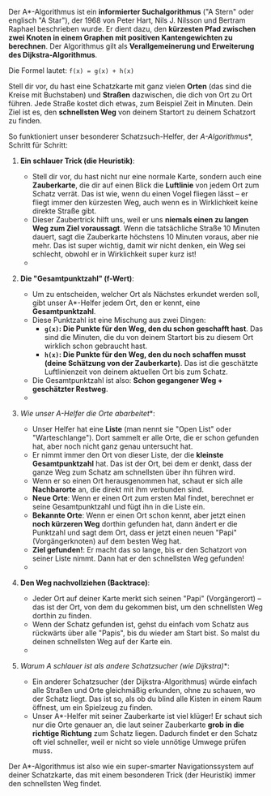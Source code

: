 Der A*-Algorithmus ist ein **informierter Suchalgorithmus** ("A Stern" oder englisch "A Star"), der 1968 von Peter Hart, Nils J. Nilsson und Bertram Raphael beschrieben wurde. Er dient dazu, den **kürzesten Pfad zwischen zwei Knoten in einem Graphen mit positiven Kantengewichten zu berechnen**. Der Algorithmus gilt als **Verallgemeinerung und Erweiterung des Dijkstra-Algorithmus**.

Die Formel lautet: `f(x) = g(x) + h(x)`


Stell dir vor, du hast eine Schatzkarte mit ganz vielen **Orten** (das sind die Kreise mit Buchstaben) und **Straßen** dazwischen, die dich von Ort zu Ort führen. Jede Straße kostet dich etwas, zum Beispiel Zeit in Minuten. Dein Ziel ist es, den **schnellsten Weg** von deinem Startort zu deinem Schatzort zu finden.

So funktioniert unser besonderer Schatzsuch-Helfer, der **A*-Algorithmus**, Schritt für Schritt:

1. **Ein schlauer Trick (die Heuristik)**:
    
    - Stell dir vor, du hast nicht nur eine normale Karte, sondern auch eine **Zauberkarte**, die dir auf einen Blick die **Luftlinie** von jedem Ort zum Schatz verrät. Das ist wie, wenn du einen Vogel fliegen lässt – er fliegt immer den kürzesten Weg, auch wenn es in Wirklichkeit keine direkte Straße gibt.
    - Dieser Zaubertrick hilft uns, weil er uns **niemals einen zu langen Weg zum Ziel voraussagt**. Wenn die tatsächliche Straße 10 Minuten dauert, sagt die Zauberkarte höchstens 10 Minuten voraus, aber nie mehr. Das ist super wichtig, damit wir nicht denken, ein Weg sei schlecht, obwohl er in Wirklichkeit super kurz ist!
    - 
2. **Die "Gesamtpunktzahl" (f-Wert)**:
    
    - Um zu entscheiden, welcher Ort als Nächstes erkundet werden soll, gibt unser A*-Helfer jedem Ort, den er kennt, eine **Gesamtpunktzahl**.
    - Diese Punktzahl ist eine Mischung aus zwei Dingen:
        - **`g(x)`: Die Punkte für den Weg, den du schon geschafft hast**. Das sind die Minuten, die du von deinem Startort bis zu diesem Ort wirklich schon gebraucht hast.
        - **`h(x)`: Die Punkte für den Weg, den du noch schaffen musst (deine Schätzung von der Zauberkarte)**. Das ist die geschätzte Luftlinienzeit von deinem aktuellen Ort bis zum Schatz.
    - Die Gesamtpunktzahl ist also: **Schon gegangener Weg + geschätzter Restweg**.
    - 
3. **Wie unser A*-Helfer die Orte abarbeitet**:
    
    - Unser Helfer hat eine **Liste** (man nennt sie "Open List" oder "Warteschlange"). Dort sammelt er alle Orte, die er schon gefunden hat, aber noch nicht ganz genau untersucht hat.
    - Er nimmt immer den Ort von dieser Liste, der die **kleinste Gesamtpunktzahl** hat. Das ist der Ort, bei dem er denkt, dass der ganze Weg zum Schatz am schnellsten über ihn führen wird.
    - Wenn er so einen Ort herausgenommen hat, schaut er sich alle **Nachbarorte** an, die direkt mit ihm verbunden sind.
    - **Neue Orte**: Wenn er einen Ort zum ersten Mal findet, berechnet er seine Gesamtpunktzahl und fügt ihn in die Liste ein.
    - **Bekannte Orte**: Wenn er einen Ort schon kennt, aber jetzt einen **noch kürzeren Weg** dorthin gefunden hat, dann ändert er die Punktzahl und sagt dem Ort, dass er jetzt einen neuen "Papi" (Vorgängerknoten) auf dem besten Weg hat.
    - **Ziel gefunden!**: Er macht das so lange, bis er den Schatzort von seiner Liste nimmt. Dann hat er den schnellsten Weg gefunden!
    - 
4. **Den Weg nachvollziehen (Backtrace)**:
    
    - Jeder Ort auf deiner Karte merkt sich seinen "Papi" (Vorgängerort) – das ist der Ort, von dem du gekommen bist, um den schnellsten Weg dorthin zu finden.
    - Wenn der Schatz gefunden ist, gehst du einfach vom Schatz aus rückwärts über alle "Papis", bis du wieder am Start bist. So malst du deinen schnellsten Weg auf der Karte ein.
    - 
5. **Warum A* schlauer ist als andere Schatzsucher (wie Dijkstra)**:
    
    - Ein anderer Schatzsucher (der Dijkstra-Algorithmus) würde einfach alle Straßen und Orte gleichmäßig erkunden, ohne zu schauen, wo der Schatz liegt. Das ist so, als ob du blind alle Kisten in einem Raum öffnest, um ein Spielzeug zu finden.
    - Unser A*-Helfer mit seiner Zauberkarte ist viel klüger! Er schaut sich nur die Orte genauer an, die laut seiner Zauberkarte **grob in die richtige Richtung** zum Schatz liegen. Dadurch findet er den Schatz oft viel schneller, weil er nicht so viele unnötige Umwege prüfen muss.

Der A*-Algorithmus ist also wie ein super-smarter Navigationssystem auf deiner Schatzkarte, das mit einem besonderen Trick (der Heuristik) immer den schnellsten Weg findet.